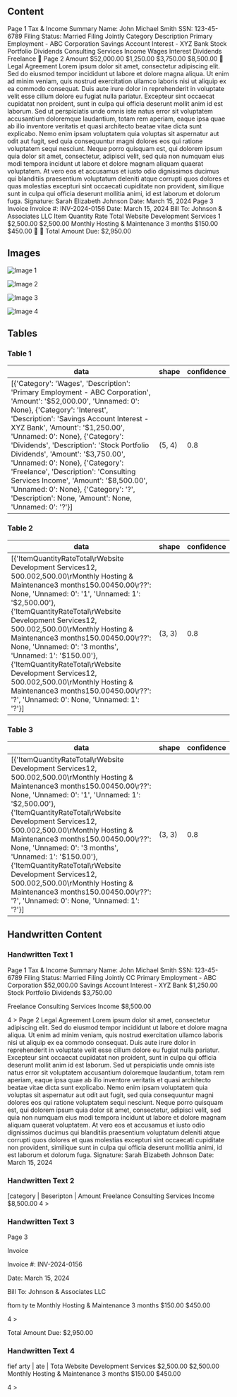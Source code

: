 ## Content

Page 1 Tax & Income Summary Name: John Michael Smith SSN: 123-45-6789 Filing Status: Married Filing Jointly Category Description Primary Employment - ABC Corporation Savings Account Interest - XYZ Bank Stock Portfolio Dividends Consulting Services Income Wages Interest Dividends Freelance  Page 2 Amount $52,000.00 $1,250.00 $3,750.00 $8,500.00  Legal Agreement Lorem ipsum dolor sit amet, consectetur adipiscing elit. Sed do eiusmod tempor incididunt ut labore et dolore magna aliqua. Ut enim ad minim veniam, quis nostrud exercitation ullamco laboris nisi ut aliquip ex ea commodo consequat. Duis aute irure dolor in reprehenderit in voluptate velit esse cillum dolore eu fugiat nulla pariatur. Excepteur sint occaecat cupidatat non proident, sunt in culpa qui officia deserunt mollit anim id est laborum. Sed ut perspiciatis unde omnis iste natus error sit voluptatem accusantium doloremque laudantium, totam rem aperiam, eaque ipsa quae ab illo inventore veritatis et quasi architecto beatae vitae dicta sunt explicabo. Nemo enim ipsam voluptatem quia voluptas sit aspernatur aut odit aut fugit, sed quia consequuntur magni dolores eos qui ratione voluptatem sequi nesciunt. Neque porro quisquam est, qui dolorem ipsum quia dolor sit amet, consectetur, adipisci velit, sed quia non numquam eius modi tempora incidunt ut labore et dolore magnam aliquam quaerat voluptatem. At vero eos et accusamus et iusto odio dignissimos ducimus qui blanditiis praesentium voluptatum deleniti atque corrupti quos dolores et quas molestias excepturi sint occaecati cupiditate non provident, similique sunt in culpa qui officia deserunt mollitia animi, id est laborum et dolorum fuga. Signature: Sarah Elizabeth Johnson Date: March 15, 2024 Page 3 Invoice Invoice #: INV-2024-0156 Date: March 15, 2024 Bill To: Johnson & Associates LLC Item Quantity Rate Total Website Development Services 1 $2,500.00 $2,500.00 Monthly Hosting & Maintenance 3 months $150.00 $450.00   Total Amount Due: $2,950.00


## Images

![Image 1](D:\simple-od-parse-project\sample_document_images\page_1.png)

![Image 2](D:\simple-od-parse-project\sample_document_images\page_1_img_1353.png)

![Image 3](D:\simple-od-parse-project\sample_document_images\page_2.png)

![Image 4](D:\simple-od-parse-project\sample_document_images\page_2_img_78.png)



## Tables

### Table 1

| data | shape | confidence |
| --- | --- | --- |
| [{'Category': 'Wages', 'Description': 'Primary Employment - ABC Corporation', 'Amount': '$52,000.00', 'Unnamed: 0': None}, {'Category': 'Interest', 'Description': 'Savings Account Interest - XYZ Bank', 'Amount': '$1,250.00', 'Unnamed: 0': None}, {'Category': 'Dividends', 'Description': 'Stock Portfolio Dividends', 'Amount': '$3,750.00', 'Unnamed: 0': None}, {'Category': 'Freelance', 'Description': 'Consulting Services Income', 'Amount': '$8,500.00', 'Unnamed: 0': None}, {'Category': '?', 'Description': None, 'Amount': None, 'Unnamed: 0': '?'}] | (5, 4) | 0.8 |



### Table 2

| data | shape | confidence |
| --- | --- | --- |
| [{'ItemQuantityRateTotal\rWebsite Development Services1$2,500.00$2,500.00\rMonthly Hosting & Maintenance3 months$150.00$450.00\r??': None, 'Unnamed: 0': '1', 'Unnamed: 1': '$2,500.00'}, {'ItemQuantityRateTotal\rWebsite Development Services1$2,500.00$2,500.00\rMonthly Hosting & Maintenance3 months$150.00$450.00\r??': None, 'Unnamed: 0': '3 months', 'Unnamed: 1': '$150.00'}, {'ItemQuantityRateTotal\rWebsite Development Services1$2,500.00$2,500.00\rMonthly Hosting & Maintenance3 months$150.00$450.00\r??': '?', 'Unnamed: 0': None, 'Unnamed: 1': '?'}] | (3, 3) | 0.8 |



### Table 3

| data | shape | confidence |
| --- | --- | --- |
| [{'ItemQuantityRateTotal\rWebsite Development Services1$2,500.00$2,500.00\rMonthly Hosting & Maintenance3 months$150.00$450.00\r??': None, 'Unnamed: 0': '1', 'Unnamed: 1': '$2,500.00'}, {'ItemQuantityRateTotal\rWebsite Development Services1$2,500.00$2,500.00\rMonthly Hosting & Maintenance3 months$150.00$450.00\r??': None, 'Unnamed: 0': '3 months', 'Unnamed: 1': '$150.00'}, {'ItemQuantityRateTotal\rWebsite Development Services1$2,500.00$2,500.00\rMonthly Hosting & Maintenance3 months$150.00$450.00\r??': '?', 'Unnamed: 0': None, 'Unnamed: 1': '?'}] | (3, 3) | 0.8 |



## Handwritten Content

### Handwritten Text 1

Page 1
Tax & Income Summary
Name: John Michael Smith
SSN: 123-45-6789
Filing Status: Married Filing Jointly
CC
Primary Employment - ABC Corporation $52,000.00
Savings Account Interest - XYZ Bank $1,250.00
Stock Portfolio Dividends $3,750.00

Freelance Consulting Services Income $8,500.00

4 >
Page 2
Legal Agreement
Lorem ipsum dolor sit amet, consectetur adipiscing elit. Sed do eiusmod tempor incididunt ut labore et
dolore magna aliqua. Ut enim ad minim veniam, quis nostrud exercitation ullamco laboris nisi ut aliquip
ex ea commodo consequat. Duis aute irure dolor in reprehenderit in voluptate velit esse cillum dolore eu
fugiat nulla pariatur.
Excepteur sint occaecat cupidatat non proident, sunt in culpa qui officia deserunt mollit anim id est
laborum. Sed ut perspiciatis unde omnis iste natus error sit voluptatem accusantium doloremque
laudantium, totam rem aperiam, eaque ipsa quae ab illo inventore veritatis et quasi architecto beatae
vitae dicta sunt explicabo.
Nemo enim ipsam voluptatem quia voluptas sit aspernatur aut odit aut fugit, sed quia consequuntur
magni dolores eos qui ratione voluptatem sequi nesciunt. Neque porro quisquam est, qui dolorem ipsum
quia dolor sit amet, consectetur, adipisci velit, sed quia non numquam eius modi tempora incidunt ut
labore et dolore magnam aliquam quaerat voluptatem.
At vero eos et accusamus et iusto odio dignissimos ducimus qui blanditiis praesentium voluptatum
deleniti atque corrupti quos dolores et quas molestias excepturi sint occaecati cupiditate non provident,
similique sunt in culpa qui officia deserunt mollitia animi, id est laborum et dolorum fuga.
Signature: Sarah Elizabeth Johnson
Date: March 15, 2024


### Handwritten Text 2

[category | Beseripton | Amount
Freelance Consulting Services Income $8,500.00
4 >


### Handwritten Text 3

Page 3

Invoice

Invoice #: INV-2024-0156

Date: March 15, 2024

Bill To: Johnson & Associates LLC

ftom ty te
Monthly Hosting & Maintenance 3 months $150.00 $450.00

4 >

Total Amount Due: $2,950.00


### Handwritten Text 4

fief arty | ate | Tota
Website Development Services $2,500.00 $2,500.00
Monthly Hosting & Maintenance 3 months $150.00 $450.00

4 >


